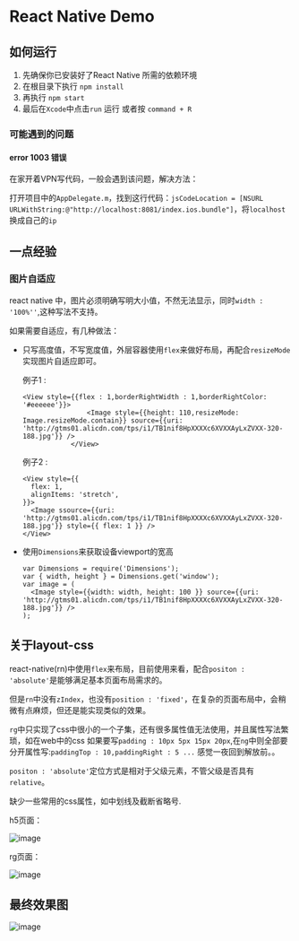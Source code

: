 # React Native Demo


## 如何运行

1. 先确保你已安装好了React Native 所需的依赖环境
2. 在根目录下执行 `npm install`
3. 再执行 `npm start`
4. 最后在`Xcode`中点击`run` 运行 或者按 `command + R`

### 可能遇到的问题

#### error 1003 错误

在家开着VPN写代码，一般会遇到该问题，解决方法： 

打开项目中的`AppDelegate.m`，找到这行代码：`jsCodeLocation = [NSURL URLWithString:@"http://localhost:8081/index.ios.bundle"]`，将`localhost`换成自己的`ip`


## 一点经验

### 图片自适应

react native 中，图片必须明确写明大小值，不然无法显示，同时`width : '100%''`,这种写法不支持。

如果需要自适应，有几种做法：

* 只写高度值，不写宽度值，外层容器使用`flex`来做好布局，再配合`resizeMode`实现图片自适应即可。
	
	例子1 : 
	
	```
	<View style={{flex : 1,borderRightWidth : 1,borderRightColor: '#eeeeee'}}>
                    <Image style={{height: 110,resizeMode: Image.resizeMode.contain}} source={{uri: 'http://gtms01.alicdn.com/tps/i1/TB1nif8HpXXXXc6XVXXAyLxZVXX-320-188.jpg'}} />
                </View>
	```
	例子2 :
	
	```
	<View style={{
	  flex: 1,
	  alignItems: 'stretch',
	}}>
	  <Image ssource={{uri: 'http://gtms01.alicdn.com/tps/i1/TB1nif8HpXXXXc6XVXXAyLxZVXX-320-188.jpg'}} style={{ flex: 1 }} />
	</View>
	```
	
* 使用`Dimensions`来获取设备viewport的宽高

	```
	var Dimensions = require('Dimensions');
	var { width, height } = Dimensions.get('window');
	var image = (
	  <Image style={{width: width, height: 100 }} source={{uri: 'http://gtms01.alicdn.com/tps/i1/TB1nif8HpXXXXc6XVXXAyLxZVXX-320-188.jpg'}} />
	);
	```

## 关于layout-css 

react-native(rn)中使用`flex`来布局，目前使用来看，配合`positon : 'absolute'`是能够满足基本页面布局需求的。

但是`rn`中没有`zIndex`，也没有`position : 'fixed'`，在复杂的页面布局中，会稍微有点麻烦，但还是能实现类似的效果。

`rg`中只实现了css中很小的一个子集，还有很多属性值无法使用，并且属性写法繁琐，如在web中的css 如果要写`padding : 10px 5px 15px 20px`,在`ng`中则全部要分开属性写:`paddingTop : 10,paddingRight : 5 ...` 感觉一夜回到解放前。。

`positon : 'absolute'`定位方式是相对于父级元素，不管父级是否具有`relative`。

缺少一些常用的css属性，如中划线及截断省略号.

h5页面：

![image](http://img3.tbcdn.cn/5476e8b07b923/TB1V7AFHpXXXXaSXpXXXXXXXXXX)

rg页面：

![image](http://img3.tbcdn.cn/5476e8b07b923/TB1IkkAHpXXXXcCXVXXXXXXXXXX)


## 最终效果图

![image](http://img3.tbcdn.cn/5476e8b07b923/TB1QzADHpXXXXXFXFXXXXXXXXXX)

